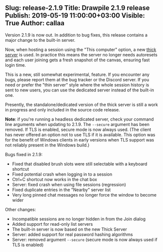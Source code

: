 Slug: release-2.1.9
Title: Drawpile 2.1.9 release
Publish: 2019-05-19 11:00:00+03:00
Visible: True
Author: callaa
---

Version 2.1.9 is now out. In addition to bug fixes, this release contains a major change to the built-in server.

Now, when hosting a session using the "This computer" option, a new [thick server](https://drawpile-dev-diary.tumblr.com/post/184820233197/thin-thick-servers-and-session-resets) is used. In practice this means the server no longer needs autoresets and each user joining gets a fresh snapshot of the canvas, ensuring fast login time.

This is a new, still somewhat experimental, feature. If you encounter any bugs, please report them at the bug tracker or the Discord server. If you need or prefer the "thin server" style where the whole session history is sent to new users, you can use the dedicated server instead of the built-in one.

Presently, the standalone/dedicated version of the thick server is still a work in progress and only included in the source code release.

**Note**: if you're running a headless dedicated server, check your command line arguments when updating to 2.1.9. The `--secure` argument has been removed. If TLS is enabled, secure mode is now always used. (The client has never offered an option not to use TLS if it is available. This option was for the benefit of Windows clients in early versions when TLS support was not reliably present in the Windows build.)

Bugs fixed in 2.1.9:

 * Fixed that disabled brush slots were still selectable with a keyboard shortcut
 * Fixed potential crash when logging in to a session
 * Ctrl+C shortcut now works in the chat box
 * Server: fixed crash when using file sessions (regression)
 * Fixed duplicate entries in the "Nearby" server list
 * Very long pinned chat messages no longer force the window to become wider

Other changes:

 * Incompatible sessions are no longer hidden in from the Join dialog
 * Added support for read-only list servers
 * The built-in server is now based on the new Thick Server
 * Server: added support for real password hashing algorithms
 * Server: removed argument `--secure` (secure mode is now always used if TLS is enabled)

